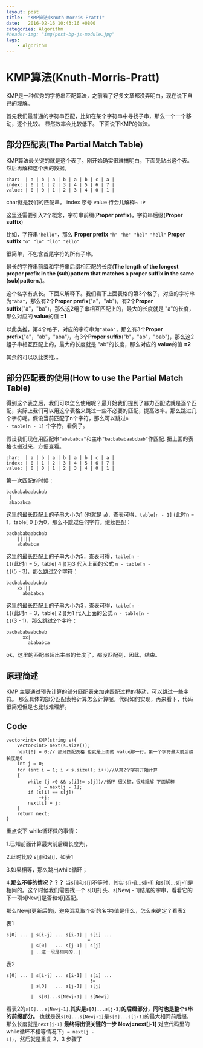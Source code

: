 ```yaml
---
layout: post
title:  "KMP算法(Knuth-Morris-Pratt)"
date:   2016-02-16 10:43:16 +0800
categories: Algorithm
#header-img: "img/post-bg-js-module.jpg"
tags:
    - Algorithm
---
```


# KMP算法(Knuth-Morris-Pratt)

KMP是一种优秀的字符串匹配算法，之前看了好多文章都没弄明白，现在说下自己的理解。

首先我们最普通的字符串匹配，比如在某个字符串中寻找子串，那么一个一个移动，逐个比较。
显然效率会比较低下。
下面说下KMP的做法。

## 部分匹配表(**The Partial Match Table**)

KMP算法最关键的就是这个表了。刚开始确实很难搞明白，下面先贴出这个表。然后再解释这个表的数据。

```
char:  | a | b | a | b | a | b | c | a | 
index: | 0 | 1 | 2 | 3 | 4 | 5 | 6 | 7 |
value: | 0 | 0 | 1 | 2 | 3 | 4 | 0 | 1 |
```

char就是我们的匹配串。
index 序号
value 待会儿解释~ <code>:P</code>

这里还需要引入2个概念，字符串前缀(**Proper prefix**)，字符串后缀(**Proper suffix**)

比如，字符串<code>"hello"</code>，那么
**Proper prefix**
<code>"h" "he" "hel" "hell"</code>
**Proper suffix**
<code>"o" "lo" "llo" "ello"</code>

很简单，不包含首尾字符的所有子串。

最长的字符串前缀和字符串后缀相匹配的长度(**The length of the longest proper prefix in the (sub)pattern that matches a proper suffix in the same (sub)pattern.**)。

这个名字有点长。下面来解释下。我们看下上面表格的第3个格子，对应的字符串为<code>"aba"</code>，那么有2个**Proper prefix**("a"，"ab")，有2个**Proper suffix**("a"，"ba")，那么这2组子串相互匹配上的，最大的长度就是 "a"的长度，那么对应的 **value**的值 **=1**

以此类推，第4个格子，对应的字符串为<code>"abab"</code>，那么有3个**Proper prefix**("a"，"ab"，"aba")，有3个**Proper suffix**("b"，"ab"，"bab")，那么这2组子串相互匹配上的，最大的长度就是 "ab"的长度，那么对应的 **value**的值 **=2**

其余的可以以此类推...

## 部分匹配表的使用(**How to use the Partial Match Table**)

得到这个表之后，我们可以怎么使用呢？最开始我们提到了暴力匹配法就是逐个匹配，实际上我们可以用这个表格来跳过一些不必要的匹配，提高效率。那么跳过几个字符呢。假设当前匹配了n个字符，那么可以跳过<code>n - table[n - 1]</code> 个字符。看例子。

假设我们现在用匹配串<code>"abababca"</code>和主串<code>"bacbababaabcbab"</code>作匹配.
把上面的表格也搬过来，方便查看。

```
char:  | a | b | a | b | a | b | c | a | 
index: | 0 | 1 | 2 | 3 | 4 | 5 | 6 | 7 |
value: | 0 | 0 | 1 | 2 | 3 | 4 | 0 | 1 |
```
第一次匹配的时候：

```
bacbababaabcbab
 |
 abababca
```
这里的最长匹配上的子串大小为1 (也就是 <code>a</code>)，查表可得，<code>table[n - 1]</code> (此时n = 1，table[ 0 ])为0，那么不跳过任何字符。继续匹配：

```
bacbababaabcbab
    |||||
    abababca
```
这里的最长匹配上的子串大小为5，查表可得，<code>table[n - 1]</code>(此时n = 5，table[ 4 ])为3
代入上面的公式 <code>n - table[n - 1]</code>(5 - 3)，那么跳过2个字符：

```
bacbababaabcbab
    xx|||
      abababca
```
这里的最长匹配上的子串大小为3，查表可得，<code>table[n - 1]</code>(此时n = 3，table[ 2 ])为1
代入上面的公式 <code>n - table[n - 1]</code>(3 - 1)，那么跳过2个字符：

```
bacbababaabcbab
      xx|
        abababca
```
ok，这里的匹配串超出主串的长度了，都没匹配到，因此，结束。

## 原理简述

KMP 主要通过预先计算的部分匹配表来加速匹配过程的移动，可以跳过一些字符。
那么具体的部分匹配表格计算怎么计算呢，代码如何实现，再来看下，代码很简短但是也比较难理解。


## Code

```
vector<int> KMP(string s){
    vector<int> next(s.size());
    next[0] = 0;// 部分匹配表格 也就是上面的 value那一行，第一个字符最大前后缀长度是0
    int j = 0;
    for (int i = 1; i < s.size(); i++)//从第2个字符开始计算
    {
        while (j >0 && s[i]!= s[j])//循环 很关键，很难理解 下面解释
            j = next[j - 1];
        if (s[i] == s[j])
            ++j;
        next[i] = j;
    }
    return next;
}
```

重点说下 while循环做的事情：

1.已知前面计算最大前后缀长度为j，

2.此时比较 s[j]和s[i]，如表1

3.如果相等，那么跳出while循环；

4.**那么不等的情况？？？** 当s[i]和s[j]不等时，其实 s[i-j]...s[i-1] 和s[0]...s[j-1]是相同的。这个时候我们需要找一个 s[0]打头、s[Newj - 1]结尾的字串，看看它的下一项s[Newj]是否和s[i]匹配。

那么Newj(更新后的j，避免混乱取个新的名字)值是什么，怎么来确定？看表2

表1

```
s[0] ... | s[i-j] ... s[i-1] | s[i] ...
                              =
         | s[0]   ... s[j-1] | s[j]
		 | ..这一段是相同的..|
```

表2

```
s[0] ... | s[i-j] ... s[i-1] | s[i] ...
                               !=
         | s[0]   ... s[j-1] | s[j]
		 
		 |  s[0]...s[Newj-1] | s[Newj]
```

看表2的<code>s[0]...s[Newj-1]</code>,**其实是<code>s[0]...s[j-1]</code>的后缀部分，同时也是整个s串的前缀部分。**
也就是说<code>s[0]...s[Newj-1]</code>是<code>s[0]...s[j-1]</code>的最大相同前后缀，那么长度就是<code>next[j-1]</code>
**最终得出很关键的一步**
**Newj=next[j-1]**
对应代码里的while循环不相等情况下<code>j = next[j - 1];</code>，然后就是重复 2，3 步骤了



